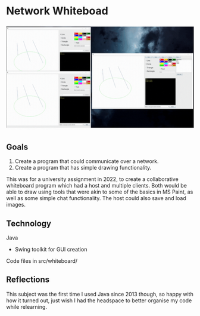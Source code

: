 # Network Whiteboad

![demo](NetworkedWhiteboard.gif)

## Goals

1. Create a program that could communicate over a network.
2. Create a program that has simple drawing functionality.

This was for a university assignment in 2022, to create a collaborative whiteboard program which had a host and multiple clients. Both would be able to draw using tools that were akin to some of the basics in MS Paint, as well as some simple chat functionality. The host could also save and load images.

## Technology
Java
- Swing toolkit for GUI creation

Code files in src/whiteboard/

## Reflections
This subject was the first time I used Java since 2013 though, so happy with how it turned out, just wish I had the headspace to better organise my code while relearning.
